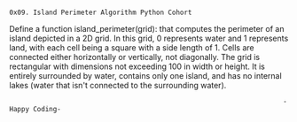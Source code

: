                                             
                                                                         0x09. Island Perimeter Algorithm Python Cohort

Define a function island_perimeter(grid): that computes the perimeter of an island depicted in a 2D grid. In this grid, 0 represents water and 1 represents land, with each cell being a square with a side length of 1. Cells are connected either horizontally or vertically, not diagonally. The grid is rectangular with dimensions not exceeding 100 in width or height. It is entirely surrounded by water, contains only one island, and has no internal lakes (water that isn't connected to the surrounding water).

                                                                         -Happy Coding-
